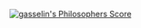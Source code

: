 [![gasselin's Philosophers Score](https://badge42.herokuapp.com/api/project/gasselin/Philosophers)](https://github.com/JaeSeoKim/badge42)
